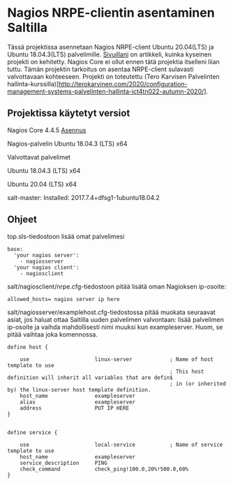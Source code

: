 # Nagios NRPE-clientin asentaminen Saltilla

Tässä projektissa asennetaan Nagios NRPE-client Ubuntu 20.04(LTS) ja Ubuntu 18.04.3(LTS) palvelimille.
[Sivuillani](https://jesperikuula.wordpress.com/nagios-nrpe-client-saltilla/) on artikkeli, kuinka kyseinen projekti on kehitetty. 
Nagios Core ei ollut ennen tätä projektia itselleni liian tuttu. Tämän projektin tarkoitus on asentaa NRPE-client sulavasti valvottavaan kohteeseen. Projekti on toteutettu (Tero Karvisen Palvelinten hallinta-kurssilla)[http://terokarvinen.com/2020/configuration-management-systems-palvelinten-hallinta-ict4tn022-autumn-2020/].

## Projektissa käytetyt versiot
Nagios Core 4.4.5 [Asennus](https://support.nagios.com/kb/article/nagios-core-installing-nagios-core-from-source-96.html#Ubuntu)

Nagios-palvelin Ubuntu 18.04.3 (LTS) x64

Valvottavat palvelimet

Ubuntu 18.04.3 (LTS) x64

Ubuntu 20.04 (LTS) x64

salt-master:
  Installed: 2017.7.4+dfsg1-1ubuntu18.04.2


## Ohjeet
top.sls-tiedostoon lisää omat palvelimesi
```
base:
  'your nagios server':
    - nagiosserver
  'your nagios client':
    - nagiosclient
```

salt/nagiosclient/nrpe.cfg-tiedostoon pitää lisätä oman Nagioksen ip-osoite:
```
allowed_hosts= nagios server ip here

```

salt/nagiosserver/examplehost.cfg-tiedostossa pitää muokata seuraavat asiat, jos haluat ottaa Saltilla uuden palvelimen valvontaan:
lisää palvelimen ip-osoite ja vaihda mahdollisesti nimi muuksi kun exampleserver. Huom, se pitää vaihtaa joka komennossa.
```
define host {

    use                     linux-server            ; Name of host template to use
                                                    ; This host definition will inherit all variables that are defin$
                                                    ; in (or inherited by) the linux-server host template definition.
    host_name               exampleserver
    alias                   exampleserver
    address                 PUT IP HERE 
}


define service {

    use                     local-service           ; Name of service template to use
    host_name               exampleserver
    service_description     PING
    check_command           check_ping!100.0,20%!500.0,60%
}

```


